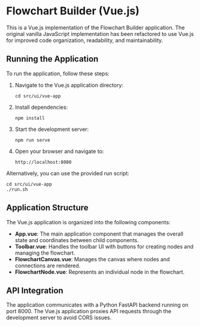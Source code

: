 # Flowchart Builder (Vue.js)

This is a Vue.js implementation of the Flowchart Builder application. The original vanilla JavaScript implementation has been refactored to use Vue.js for improved code organization, readability, and maintainability.

## Running the Application

To run the application, follow these steps:

1. Navigate to the Vue.js application directory:
   ```
   cd src/ui/vue-app
   ```

2. Install dependencies:
   ```
   npm install
   ```

3. Start the development server:
   ```
   npm run serve
   ```

4. Open your browser and navigate to:
   ```
   http://localhost:8080
   ```

Alternatively, you can use the provided run script:
   ```
   cd src/ui/vue-app
   ./run.sh
   ```

## Application Structure

The Vue.js application is organized into the following components:

- **App.vue**: The main application component that manages the overall state and coordinates between child components.
- **Toolbar.vue**: Handles the toolbar UI with buttons for creating nodes and managing the flowchart.
- **FlowchartCanvas.vue**: Manages the canvas where nodes and connections are rendered.
- **FlowchartNode.vue**: Represents an individual node in the flowchart.

## API Integration

The application communicates with a Python FastAPI backend running on port 8000. The Vue.js application proxies API requests through the development server to avoid CORS issues.
